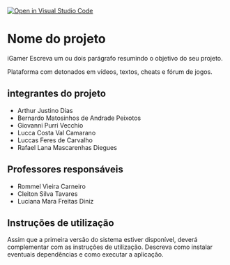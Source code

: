[![Open in Visual Studio Code](https://classroom.github.com/assets/open-in-vscode-c66648af7eb3fe8bc4f294546bfd86ef473780cde1dea487d3c4ff354943c9ae.svg)](https://classroom.github.com/online_ide?assignment_repo_id=8566766&assignment_repo_type=AssignmentRepo)
# Nome do projeto
iGamer
Escreva um ou dois parágrafo resumindo o objetivo do seu projeto.

Plataforma com detonados em vídeos, textos, cheats e fórum de jogos.

## integrantes do projeto

- Arthur Justino Dias
- Bernardo Matosinhos de Andrade Peixotos
- Giovanni Purri Vecchio
- Lucca Costa Val Camarano
- Luccas Feres de Carvalho
- Rafael Lana Mascarenhas Diegues

## Professores responsáveis

- Rommel Vieira Carneiro
- Cleiton Silva Tavares
- Luciana Mara Freitas Diniz

## Instruções de utilização

Assim que a primeira versão do sistema estiver disponível, deverá complementar com as instruções de utilização. Descreva como instalar eventuais dependências e como executar a aplicação.
